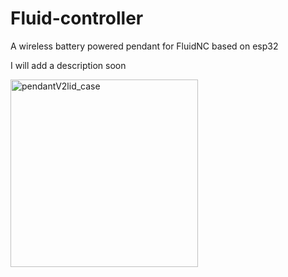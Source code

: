# Fluid-controller
A wireless battery powered pendant for FluidNC based on esp32

I will add a description soon


<img width="300" alt="pendantV2lid_case" src="https://user-images.githubusercontent.com/20277013/214523140-5201f1c7-178f-416e-b6da-9f014d2a72d5.png">
